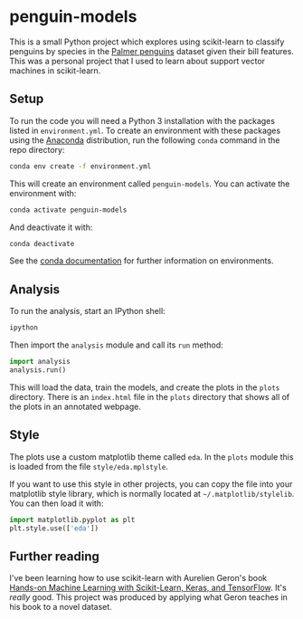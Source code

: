 # penguin-models

This is a small Python project which explores using scikit-learn to classify penguins by species in the [Palmer penguins](https://github.com/allisonhorst/palmerpenguins) dataset given their bill features. This was a personal project that I used to learn about support vector machines in scikit-learn. 

## Setup

To run the code you will need a Python 3 installation with the packages listed in `environment.yml`. To create an environment with these packages using the [Anaconda](https://docs.anaconda.com/anaconda/install/) distribution, run the following `conda` command in the repo directory:

```bash
conda env create -f environment.yml
```

This will create an environment called `penguin-models`. You can activate the environment with:

```bash
conda activate penguin-models
```

And deactivate it with:

```zsh
conda deactivate
```

See the [conda documentation](https://docs.conda.io/projects/conda/en/latest/user-guide/tasks/manage-environments.html) for further information on environments.

## Analysis

To run the analysis, start an IPython shell:

```bash
ipython
```

Then import the `analysis` module and call its `run` method:

```python
import analysis
analysis.run()
```

This will load the data, train the models, and create the plots in the `plots` directory. There is an `index.html` file in the `plots` directory that shows all of the plots in an annotated webpage.

## Style

The plots use a custom matplotlib theme called `eda`. In the `plots` module this is loaded from the file `style/eda.mplstyle`. 

If you want to use this style in other projects, you can copy the file into your matplotlib style library, which is normally located at `~/.matplotlib/stylelib`. You can then load it with:

```python
import matplotlib.pyplot as plt
plt.style.use(['eda'])
```

## Further reading

I've been learning how to use scikit-learn with Aurelien Geron's book [Hands-on Machine Learning with Scikit-Learn, Keras, and TensorFlow](https://www.amazon.co.uk/Hands-Machine-Learning-Scikit-Learn-TensorFlow/dp/1492032646). It's _really_ good. This project was produced by applying what Geron teaches in his book to a novel dataset.